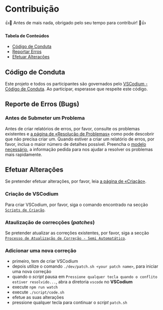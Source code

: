 # Contribuição

:+1::tada: Antes de mais nada, obrigado pelo seu tempo para contribuir! :tada::+1:

#### Tabela de Conteúdos

- [Código de Conduta](#code-of-conduct)
- [Reportar Erros](#reporting-bugs)
- [Efetuar Alterações](#making-changes)

## Código de Conduta

Este projeto e todos os participantes são governados pelo [VSCodium - Código de Conduta](CODE_OF_CONDUCT.md). Ao participar, esperasse que respeite este código.

## Reporte de Erros (Bugs)

### Antes de Submeter um Problema

Antes de criar relatórios de erros, por favor, consulte os problemas existentes e [a página de «Resolução de Problemas»](https://github.com/VSCodium/vscodium/blob/master/docs/troubleshooting.md) como pode descobrir que não precisa criar um.
Quando estiver a criar um relatório de erros, por favor, inclua o maior número de detalhes possível. Preencha o [modelo necessário](https://github.com/VSCodium/vscodium/issues/new?&labels=bug&&template=bug_report.md), a informação pedida para nos ajudar a resolver os problemas mais rapidamente.

## Efetuar Alterações

Se pretender efetuar alterações, por favor, leia [a página de «Criação»](./docs/howto-build.md).

### Criação de VSCodium

Para criar VSCodium, por favor, siga o comando encontrado na secção [`Scripts de Criação`](./docs/howto-build.md#build-scripts).

### Ataulização de correcções (<i>patches</i>)

Se pretender atualizar as correções existentes, por favor, siga a secção [`Processo de Atualização de Correção - Semi Automatático`](./docs/howto-build.md#patch-update-process-semiauto).

### Adicionar uma nova correção

- primeiro, tem de criar VSCodium
- depois utilize o comando `./dev/patch.sh <your patch name>`, para iniciar uma nova correção
- quando o <i>script</i> pausa em `Pressione qualquer tecla quando o conflito estiver resolvido...`, abra a diretoria `vscode` no **VSCodium**
- execute `npm run watch`
- execute `./script/code.sh`
- efetue as suas alterações
- pressione qualquer tecla para continuar o <i>script</i> `patch.sh`
